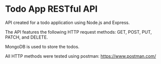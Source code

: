 # Todo App RESTful API

API created for a todo application using Node.js and Express.

The API features the following HTTP request methods: GET, POST, PUT, PATCH, and DELETE.

MongoDB is used to store the todos.

All HTTP methods were tested using postman: https://www.postman.com/

